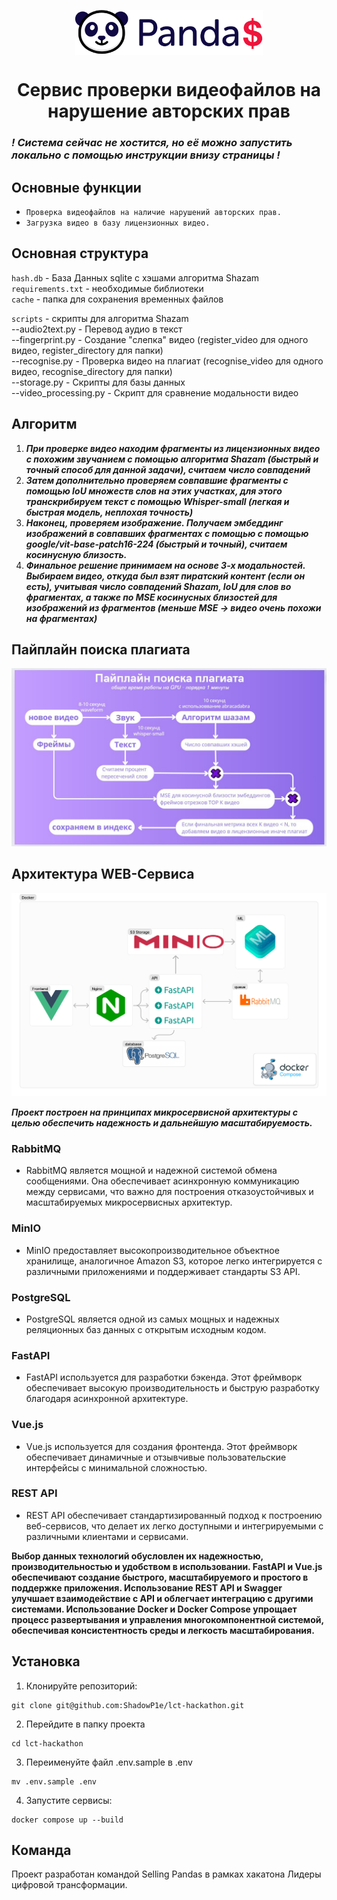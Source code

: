 

<p align="center"><img align=center src="./README_IMG/selling_pandas_LOGO.png" width="300"/></p>
<h1 align="center">Сервис проверки видеофайлов на нарушение авторских прав </h1>

### ***! Система сейчас не хостится, но её можно запустить локально с помощью инструкции внизу страницы !***

## Основные функции
 - `Проверка видеофайлов на наличие нарушений авторских прав.`
 - `Загрузка видео в базу лицензионных видео.`

## Основная структура
`hash.db` - База Данных sqlite с хэшами алгоритма Shazam  
`requirements.txt` - необходимые библиотеки  
`cache` - папка для сохранения временных файлов  

`scripts` - скрипты для алгоритма Shazam  
--audio2text.py - Перевод аудио в текст  
--fingerprint.py - Cоздание "слепка" видео  (register_video для одного видео, register_directory для папки)  
--recognise.py - Проверка видео на плагиат  (recognise_video для одного видео, recognise_directory для папки)  
--storage.py - Скрипты для базы данных  
--video_processing.py - Скрипт для сравнение модальности видео

## Алгоритм
1) ***При проверке видео находим фрагменты из лицензионных видео с похожим звучанием с помощью алгоритма Shazam (быстрый и точный способ для данной задачи), считаем число совпадений***
2) ***Затем дополнительно проверяем совпавшие фрагменты с помощью IoU множеств слов на этих участках, для этого транскрибируем текст с помощью Whisper-small (легкая и быстрая модель, неплохая точность)***
3) ***Наконец, проверяем изображение. Получаем эмбеддинг изображений в совпавших фрагментах с помощью с помощью google/vit-base-patch16-224 (быстрый и точный), считаем косинусную близость.***
4) ***Финальное решение принимаем на основе 3-х модальностей. Выбираем видео, откуда был взят пиратский контент (если он есть), учитывая число совпадений Shazam, IoU для слов во фрагментах, а также по MSE косинусных близостей для изображений из фрагментов (меньше MSE -> видео очень похожи на фрагментах)***

## Пайплайн поиска плагиата

![Pipeline](./README_IMG/pipeline.jpg)

## Архитектура WEB-Сервиса

![Architecture](./README_IMG/architecture.png)

***Проект построен на принципах микросервисной архитектуры с целью обеспечить надежность и дальнейшую масштабируемость.***

### RabbitMQ
 - RabbitMQ является мощной и надежной системой обмена сообщениями. Она обеспечивает асинхронную коммуникацию между сервисами, что важно для построения отказоустойчивых и масштабируемых микросервисных архитектур.

### MinIO
 - MinIO предоставляет высокопроизводительное объектное хранилище, аналогичное Amazon S3, которое легко интегрируется с различными приложениями и поддерживает стандарты S3 API.

### PostgreSQL
 - PostgreSQL является одной из самых мощных и надежных реляционных баз данных с открытым исходным кодом.

### FastAPI
 - FastAPI используется для разработки бэкенда. Этот фреймворк обеспечивает высокую производительность и быструю разработку благодаря асинхронной архитектуре.

### Vue.js
 - Vue.js используется для создания фронтенда. Этот фреймворк обеспечивает динамичные и отзывчивые пользовательские интерфейсы с минимальной сложностью.

### REST API
 - REST API обеспечивает стандартизированный подход к построению веб-сервисов, что делает их легко доступными и интегрируемыми с различными клиентами и сервисами.

**Выбор данных технологий обусловлен их надежностью, производительностью и удобством в использовании. FastAPI и Vue.js обеспечивают создание быстрого, масштабируемого и простого в поддержке приложения. Использование REST API и Swagger улучшает взаимодействие с API и облегчает интеграцию с другими системами. Использование Docker и Docker Compose упрощает процесс развертывания и управления многокомпонентной системой, обеспечивая консистентность среды и легкость масштабирования.**

## Установка

1. Клонируйте репозиторий:
```shell
git clone git@github.com:ShadowP1e/lct-hackathon.git
```
2. Перейдите в папку проекта
```shell
cd lct-hackathon
```
3. Переименуйте файл .env.sample в .env
```shell
mv .env.sample .env
```
4. Запустите сервисы:
```shell
docker compose up --build
```

## Команда

Проект разработан командой Selling Pandas в рамках хакатона Лидеры цифровой трансформации.
